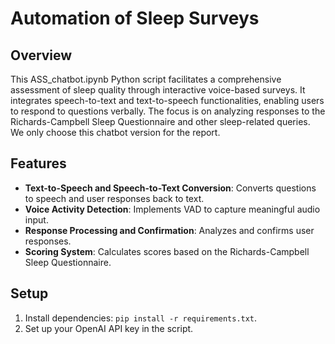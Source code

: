 # Automation of Sleep Surveys

## Overview
This ASS_chatbot.ipynb Python script facilitates a comprehensive assessment of sleep quality through interactive voice-based surveys. It integrates speech-to-text and text-to-speech functionalities, enabling users to respond to questions verbally. The focus is on analyzing responses to the Richards-Campbell Sleep Questionnaire and other sleep-related queries. We only choose this chatbot version for the report.

## Features
- **Text-to-Speech and Speech-to-Text Conversion**: Converts questions to speech and user responses back to text.
- **Voice Activity Detection**: Implements VAD to capture meaningful audio input.
- **Response Processing and Confirmation**: Analyzes and confirms user responses.
- **Scoring System**: Calculates scores based on the Richards-Campbell Sleep Questionnaire.


## Setup
1. Install dependencies: `pip install -r requirements.txt`.
2. Set up your OpenAI API key in the script.
